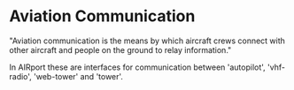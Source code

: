 # Aviation Communication

"Aviation communication is the means by which aircraft crews
connect with other aircraft and people on the ground to relay
information."

In AIRport these are interfaces for communication between
'autopilot', 'vhf-radio', 'web-tower' and 'tower'.
